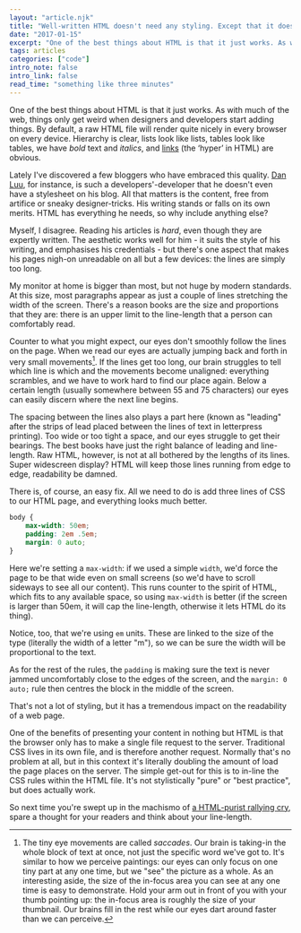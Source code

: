 ```yaml
---
layout: "article.njk"
title: "Well-written HTML doesn't need any styling. Except that it does."
date: "2017-01-15"
excerpt: "One of the best things about HTML is that it just works. As with much of the web, things only get weird when designers and developers start adding things."
tags: articles
categories: ["code"]
intro_note: false
intro_link: false
read_time: "something like three minutes"
---
```


One of the best things about HTML is that it just works. As with much of the web, things only get weird when designers and developers start adding things. By default, a raw HTML file will render quite nicely in every browser on every device. Hierarchy is clear, lists look like lists, tables look like tables, we have _bold_ text and *italics*, and [links](#) (the ‘hyper’ in HTML) are obvious.

Lately I've discovered a few bloggers who have embraced this quality. [Dan Luu](http://danluu.com/), for instance, is such a developers'-developer that he doesn't even have a stylesheet on his blog. All that matters is the content, free from artifice or sneaky designer-tricks. His writing stands or falls on its own merits. HTML has everything he needs, so why include anything else?

Myself, I disagree. Reading his articles is *hard*, even though they are expertly written. The aesthetic works well for him - it suits the style of his writing, and emphasises his credentials - but there's one aspect that makes his pages nigh-on unreadable on all but a few devices: the lines are simply too long.

My monitor at home is bigger than most, but not huge by modern standards. At this size, most paragraphs appear as just a couple of lines stretching the width of the screen. There's a reason books are the size and proportions that they are: there is an upper limit to the line-length that a person can comfortably read.

Counter to what you might expect, our eyes don't smoothly follow the lines on the page. When we read our eyes are actually jumping back and forth in very small movements[^1]. If the lines get too long, our brain struggles to tell which line is which and the movements become unaligned: everything scrambles, and we have to work hard to find our place again. Below a certain length (usually somewhere between 55 and 75 characters) our eyes can easily discern where the next line begins.

The spacing between the lines also plays a part here (known as "leading" after the strips of lead placed between the lines of text in letterpress printing). Too wide or too tight a space, and our eyes struggle to get their bearings. The best books have just the right balance of leading and line-length. Raw HTML, however, is not at all bothered by the lengths of its lines. Super widescreen display? HTML will keep those lines running from edge to edge, readability be damned.

There is, of course, an easy fix. All we need to do is add three lines of CSS to our HTML page, and everything looks much better.

```css
body {
    max-width: 50em;
    padding: 2em .5em;
    margin: 0 auto;
}
```

Here we're setting a `max-width`: if we used a simple `width`, we'd force the page to be that wide even on small screens (so we'd have to scroll sideways to see all our content). This runs counter to the spirit of HTML, which fits to any available space, so using `max-width` is better (if the screen is larger than 50em, it will cap the line-length, otherwise it lets HTML do its thing).

Notice, too, that we're using `em` units. These are linked to the size of the type (literally the width of a letter "m"), so we can be sure the width will be proportional to the text.

As for the rest of the rules, the `padding` is making sure the text is never jammed uncomfortably close to the edges of the screen, and the `margin: 0 auto;` rule then centres the block in the middle of the screen.

That's not a lot of styling, but it has a tremendous impact on the readability of a web page.

One of the benefits of presenting your content in nothing but HTML is that the browser only has to make a single file request to the server. Traditional CSS lives in its own file, and is therefore another request. Normally that's no problem at all, but in this context it's literally doubling the amount of load the page places on the server. The simple get-out for this is to in-line the CSS rules within the HTML file. It's not stylistically "pure" or "best practice", but does actually work.

So next time you're swept up in the machismo of [a HTML-purist rallying cry](http://motherfuckingwebsite.com/), spare a thought for your readers and think about your line-length.

[^1]: The tiny eye movements are called *saccades*. Our brain is taking-in the whole block of text at once, not just the specific word we've got to. It's similar to how we perceive paintings: our eyes can only focus on one tiny part at any one time, but we "see" the picture as a whole. As an interesting aside, the size of the in-focus area you can see at any one time is easy to demonstrate. Hold your arm out in front of you with your thumb pointing up: the in-focus area is roughly the size of your thumbnail. Our brains fill in the rest while our eyes dart around faster than we can perceive.